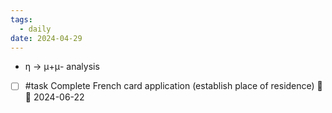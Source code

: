 ```yaml
---
tags:
  - daily
date: 2024-04-29
---
```

- η → μ+μ- analysis
- [ ] #task Complete French card application (establish place of residence) 🔺 📅 2024-06-22
